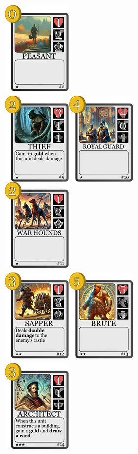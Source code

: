 ![](./../../../Pictures/BaseSet/2.png)

![](./../../../Pictures/BaseSet/9.png)
![](./../../../Pictures/BaseSet/10.png)
![](./../../../Pictures/BaseSet/11.png)

![](./../../../Pictures/BaseSet/12.png)
![](./../../../Pictures/BaseSet/13.png)

![](./../../../Pictures/BaseSet/14.png)